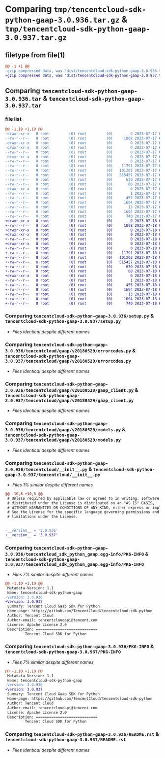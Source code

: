 # Comparing `tmp/tencentcloud-sdk-python-gaap-3.0.936.tar.gz` & `tmp/tencentcloud-sdk-python-gaap-3.0.937.tar.gz`

## filetype from file(1)

```diff
@@ -1 +1 @@
-gzip compressed data, was "dist/tencentcloud-sdk-python-gaap-3.0.936.tar", last modified: Mon Jul 17 00:25:28 2023, max compression
+gzip compressed data, was "dist/tencentcloud-sdk-python-gaap-3.0.937.tar", last modified: Tue Jul 18 00:24:18 2023, max compression
```

## Comparing `tencentcloud-sdk-python-gaap-3.0.936.tar` & `tencentcloud-sdk-python-gaap-3.0.937.tar`

### file list

```diff
@@ -1,19 +1,19 @@
-drwxr-xr-x   0 root         (0) root         (0)        0 2023-07-17 00:25:28.000000 tencentcloud-sdk-python-gaap-3.0.936/
--rw-r--r--   0 root         (0) root         (0)     1008 2023-07-17 00:25:28.000000 tencentcloud-sdk-python-gaap-3.0.936/setup.py
-drwxr-xr-x   0 root         (0) root         (0)        0 2023-07-17 00:25:28.000000 tencentcloud-sdk-python-gaap-3.0.936/tencentcloud/
-drwxr-xr-x   0 root         (0) root         (0)        0 2023-07-17 00:25:28.000000 tencentcloud-sdk-python-gaap-3.0.936/tencentcloud/gaap/
--rw-r--r--   0 root         (0) root         (0)        0 2023-07-17 00:25:28.000000 tencentcloud-sdk-python-gaap-3.0.936/tencentcloud/gaap/__init__.py
-drwxr-xr-x   0 root         (0) root         (0)        0 2023-07-17 00:25:28.000000 tencentcloud-sdk-python-gaap-3.0.936/tencentcloud/gaap/v20180529/
--rw-r--r--   0 root         (0) root         (0)        0 2023-07-17 00:25:28.000000 tencentcloud-sdk-python-gaap-3.0.936/tencentcloud/gaap/v20180529/__init__.py
--rw-r--r--   0 root         (0) root         (0)    11791 2023-07-17 00:25:28.000000 tencentcloud-sdk-python-gaap-3.0.936/tencentcloud/gaap/v20180529/errorcodes.py
--rw-r--r--   0 root         (0) root         (0)   101202 2023-07-17 00:25:28.000000 tencentcloud-sdk-python-gaap-3.0.936/tencentcloud/gaap/v20180529/gaap_client.py
--rw-r--r--   0 root         (0) root         (0)   515457 2023-07-17 00:25:28.000000 tencentcloud-sdk-python-gaap-3.0.936/tencentcloud/gaap/v20180529/models.py
--rw-r--r--   0 root         (0) root         (0)      630 2023-07-17 00:25:28.000000 tencentcloud-sdk-python-gaap-3.0.936/tencentcloud/__init__.py
--rw-r--r--   0 root         (0) root         (0)       88 2023-07-17 00:25:28.000000 tencentcloud-sdk-python-gaap-3.0.936/setup.cfg
-drwxr-xr-x   0 root         (0) root         (0)        0 2023-07-17 00:25:28.000000 tencentcloud-sdk-python-gaap-3.0.936/tencentcloud_sdk_python_gaap.egg-info/
--rw-r--r--   0 root         (0) root         (0)        1 2023-07-17 00:25:28.000000 tencentcloud-sdk-python-gaap-3.0.936/tencentcloud_sdk_python_gaap.egg-info/dependency_links.txt
--rw-r--r--   0 root         (0) root         (0)      455 2023-07-17 00:25:28.000000 tencentcloud-sdk-python-gaap-3.0.936/tencentcloud_sdk_python_gaap.egg-info/SOURCES.txt
--rw-r--r--   0 root         (0) root         (0)     1664 2023-07-17 00:25:28.000000 tencentcloud-sdk-python-gaap-3.0.936/tencentcloud_sdk_python_gaap.egg-info/PKG-INFO
--rw-r--r--   0 root         (0) root         (0)       13 2023-07-17 00:25:28.000000 tencentcloud-sdk-python-gaap-3.0.936/tencentcloud_sdk_python_gaap.egg-info/top_level.txt
--rw-r--r--   0 root         (0) root         (0)     1664 2023-07-17 00:25:28.000000 tencentcloud-sdk-python-gaap-3.0.936/PKG-INFO
--rw-r--r--   0 root         (0) root         (0)      740 2023-07-17 00:25:28.000000 tencentcloud-sdk-python-gaap-3.0.936/README.rst
+drwxr-xr-x   0 root         (0) root         (0)        0 2023-07-18 00:24:18.000000 tencentcloud-sdk-python-gaap-3.0.937/
+-rw-r--r--   0 root         (0) root         (0)     1008 2023-07-18 00:24:18.000000 tencentcloud-sdk-python-gaap-3.0.937/setup.py
+drwxr-xr-x   0 root         (0) root         (0)        0 2023-07-18 00:24:18.000000 tencentcloud-sdk-python-gaap-3.0.937/tencentcloud/
+drwxr-xr-x   0 root         (0) root         (0)        0 2023-07-18 00:24:18.000000 tencentcloud-sdk-python-gaap-3.0.937/tencentcloud/gaap/
+-rw-r--r--   0 root         (0) root         (0)        0 2023-07-18 00:24:18.000000 tencentcloud-sdk-python-gaap-3.0.937/tencentcloud/gaap/__init__.py
+drwxr-xr-x   0 root         (0) root         (0)        0 2023-07-18 00:24:18.000000 tencentcloud-sdk-python-gaap-3.0.937/tencentcloud/gaap/v20180529/
+-rw-r--r--   0 root         (0) root         (0)        0 2023-07-18 00:24:18.000000 tencentcloud-sdk-python-gaap-3.0.937/tencentcloud/gaap/v20180529/__init__.py
+-rw-r--r--   0 root         (0) root         (0)    11791 2023-07-18 00:24:18.000000 tencentcloud-sdk-python-gaap-3.0.937/tencentcloud/gaap/v20180529/errorcodes.py
+-rw-r--r--   0 root         (0) root         (0)   101202 2023-07-18 00:24:18.000000 tencentcloud-sdk-python-gaap-3.0.937/tencentcloud/gaap/v20180529/gaap_client.py
+-rw-r--r--   0 root         (0) root         (0)   515457 2023-07-18 00:24:18.000000 tencentcloud-sdk-python-gaap-3.0.937/tencentcloud/gaap/v20180529/models.py
+-rw-r--r--   0 root         (0) root         (0)      630 2023-07-18 00:24:18.000000 tencentcloud-sdk-python-gaap-3.0.937/tencentcloud/__init__.py
+-rw-r--r--   0 root         (0) root         (0)       88 2023-07-18 00:24:18.000000 tencentcloud-sdk-python-gaap-3.0.937/setup.cfg
+drwxr-xr-x   0 root         (0) root         (0)        0 2023-07-18 00:24:18.000000 tencentcloud-sdk-python-gaap-3.0.937/tencentcloud_sdk_python_gaap.egg-info/
+-rw-r--r--   0 root         (0) root         (0)        1 2023-07-18 00:24:18.000000 tencentcloud-sdk-python-gaap-3.0.937/tencentcloud_sdk_python_gaap.egg-info/dependency_links.txt
+-rw-r--r--   0 root         (0) root         (0)      455 2023-07-18 00:24:18.000000 tencentcloud-sdk-python-gaap-3.0.937/tencentcloud_sdk_python_gaap.egg-info/SOURCES.txt
+-rw-r--r--   0 root         (0) root         (0)     1664 2023-07-18 00:24:18.000000 tencentcloud-sdk-python-gaap-3.0.937/tencentcloud_sdk_python_gaap.egg-info/PKG-INFO
+-rw-r--r--   0 root         (0) root         (0)       13 2023-07-18 00:24:18.000000 tencentcloud-sdk-python-gaap-3.0.937/tencentcloud_sdk_python_gaap.egg-info/top_level.txt
+-rw-r--r--   0 root         (0) root         (0)     1664 2023-07-18 00:24:18.000000 tencentcloud-sdk-python-gaap-3.0.937/PKG-INFO
+-rw-r--r--   0 root         (0) root         (0)      740 2023-07-18 00:24:18.000000 tencentcloud-sdk-python-gaap-3.0.937/README.rst
```

### Comparing `tencentcloud-sdk-python-gaap-3.0.936/setup.py` & `tencentcloud-sdk-python-gaap-3.0.937/setup.py`

 * *Files identical despite different names*

### Comparing `tencentcloud-sdk-python-gaap-3.0.936/tencentcloud/gaap/v20180529/errorcodes.py` & `tencentcloud-sdk-python-gaap-3.0.937/tencentcloud/gaap/v20180529/errorcodes.py`

 * *Files identical despite different names*

### Comparing `tencentcloud-sdk-python-gaap-3.0.936/tencentcloud/gaap/v20180529/gaap_client.py` & `tencentcloud-sdk-python-gaap-3.0.937/tencentcloud/gaap/v20180529/gaap_client.py`

 * *Files identical despite different names*

### Comparing `tencentcloud-sdk-python-gaap-3.0.936/tencentcloud/gaap/v20180529/models.py` & `tencentcloud-sdk-python-gaap-3.0.937/tencentcloud/gaap/v20180529/models.py`

 * *Files identical despite different names*

### Comparing `tencentcloud-sdk-python-gaap-3.0.936/tencentcloud/__init__.py` & `tencentcloud-sdk-python-gaap-3.0.937/tencentcloud/__init__.py`

 * *Files 1% similar despite different names*

```diff
@@ -10,8 +10,8 @@
 # Unless required by applicable law or agreed to in writing, software
 # distributed under the License is distributed on an "AS IS" BASIS,
 # WITHOUT WARRANTIES OR CONDITIONS OF ANY KIND, either express or implied.
 # See the License for the specific language governing permissions and
 # limitations under the License.
 
 
-__version__ = '3.0.936'
+__version__ = '3.0.937'
```

### Comparing `tencentcloud-sdk-python-gaap-3.0.936/tencentcloud_sdk_python_gaap.egg-info/PKG-INFO` & `tencentcloud-sdk-python-gaap-3.0.937/tencentcloud_sdk_python_gaap.egg-info/PKG-INFO`

 * *Files 7% similar despite different names*

```diff
@@ -1,10 +1,10 @@
 Metadata-Version: 1.1
 Name: tencentcloud-sdk-python-gaap
-Version: 3.0.936
+Version: 3.0.937
 Summary: Tencent Cloud Gaap SDK for Python
 Home-page: https://github.com/TencentCloud/tencentcloud-sdk-python
 Author: Tencent Cloud
 Author-email: tencentcloudapi@tencent.com
 License: Apache License 2.0
 Description: ============================
         Tencent Cloud SDK for Python
```

### Comparing `tencentcloud-sdk-python-gaap-3.0.936/PKG-INFO` & `tencentcloud-sdk-python-gaap-3.0.937/PKG-INFO`

 * *Files 7% similar despite different names*

```diff
@@ -1,10 +1,10 @@
 Metadata-Version: 1.1
 Name: tencentcloud-sdk-python-gaap
-Version: 3.0.936
+Version: 3.0.937
 Summary: Tencent Cloud Gaap SDK for Python
 Home-page: https://github.com/TencentCloud/tencentcloud-sdk-python
 Author: Tencent Cloud
 Author-email: tencentcloudapi@tencent.com
 License: Apache License 2.0
 Description: ============================
         Tencent Cloud SDK for Python
```

### Comparing `tencentcloud-sdk-python-gaap-3.0.936/README.rst` & `tencentcloud-sdk-python-gaap-3.0.937/README.rst`

 * *Files identical despite different names*

